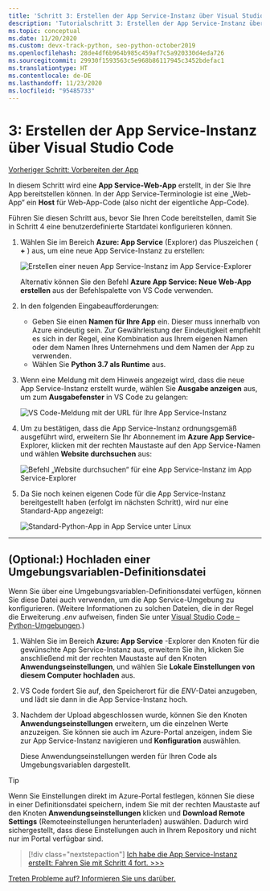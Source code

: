 ```yaml
---
title: 'Schritt 3: Erstellen der App Service-Instanz über Visual Studio Code'
description: 'Tutorialschritt 3: Erstellen der App Service-Instanz über die VS Code-Erweiterung'
ms.topic: conceptual
ms.date: 11/20/2020
ms.custom: devx-track-python, seo-python-october2019
ms.openlocfilehash: 28de4df6b964b985c459af7c5a920330d4eda726
ms.sourcegitcommit: 29930f1593563c5e968b86117945c3452bdefac1
ms.translationtype: HT
ms.contentlocale: de-DE
ms.lasthandoff: 11/23/2020
ms.locfileid: "95485733"
---
```

# <a name="3-create-the-app-service-from-visual-studio-code"></a>3: Erstellen der App Service-Instanz über Visual Studio Code

[Vorheriger Schritt: Vorbereiten der App](tutorial-deploy-app-service-on-linux-02.md)

In diesem Schritt wird eine **App Service-Web-App** erstellt, in der Sie Ihre App bereitstellen können. In der App Service-Terminologie ist eine „Web-App“ ein **Host** für Web-App-Code (also nicht der eigentliche App-Code).

Führen Sie diesen Schritt aus, bevor Sie Ihren Code bereitstellen, damit Sie in Schritt 4 eine benutzerdefinierte Startdatei konfigurieren können.

1. Wählen Sie im Bereich **Azure: App Service** (Explorer) das Pluszeichen ( **+** ) aus, um eine neue App Service-Instanz zu erstellen:

    ![Erstellen einer neuen App Service-Instanz im App Service-Explorer](media/deploy-azure/create-new-app-service-in-app-service-explorer.png)

    Alternativ können Sie den Befehl **Azure App Service: Neue Web-App erstellen** aus der Befehlspalette von VS Code verwenden.

1. In den folgenden Eingabeaufforderungen:

    - Geben Sie einen **Namen für Ihre App** ein. Dieser muss innerhalb von Azure eindeutig sein. Zur Gewährleistung der Eindeutigkeit empfiehlt es sich in der Regel, eine Kombination aus Ihrem eigenen Namen oder dem Namen Ihres Unternehmens und dem Namen der App zu verwenden.
    - Wählen Sie **Python 3.7 als Runtime** aus.

1. Wenn eine Meldung mit dem Hinweis angezeigt wird, dass die neue App Service-Instanz erstellt wurde, wählen Sie **Ausgabe anzeigen** aus, um zum **Ausgabefenster** in VS Code zu gelangen:

    ![VS Code-Meldung mit der URL für Ihre App Service-Instanz](media/deploy-azure/url-for-your-new-app-service-and-resource-group-and-plan.png)

1. Um zu bestätigen, dass die App Service-Instanz ordnungsgemäß ausgeführt wird, erweitern Sie Ihr Abonnement im **Azure App Service**-Explorer, klicken mit der rechten Maustaste auf den App Service-Namen und wählen **Website durchsuchen** aus:

    ![Befehl „Website durchsuchen“ für eine App Service-Instanz im App Service-Explorer](media/deploy-azure/select-command-to-browse-website-in-app-service.png)

1. Da Sie noch keinen eigenen Code für die App Service-Instanz bereitgestellt haben (erfolgt im nächsten Schritt), wird nur eine Standard-App angezeigt:

    ![Standard-Python-App in App Service unter Linux](media/deploy-azure/default-python-app-on-app-service-on-linux.png)

---

## <a name="optional-upload-an-environment-variable-definitions-file"></a>(Optional:) Hochladen einer Umgebungsvariablen-Definitionsdatei

Wenn Sie über eine Umgebungsvariablen-Definitionsdatei verfügen, können Sie diese Datei auch verwenden, um die App Service-Umgebung zu konfigurieren. (Weitere Informationen zu solchen Dateien, die in der Regel die Erweiterung *.env* aufweisen, finden Sie unter [Visual Studio Code – Python-Umgebungen](https://code.visualstudio.com/docs/python/environments#environment-variable-definitions-file).)

1. Wählen Sie im Bereich **Azure: App Service** -Explorer den Knoten für die gewünschte App Service-Instanz aus, erweitern Sie ihn, klicken Sie anschließend mit der rechten Maustaste auf den Knoten **Anwendungseinstellungen**, und wählen Sie **Lokale Einstellungen von diesem Computer hochladen** aus.

1. VS Code fordert Sie auf, den Speicherort für die *ENV*-Datei anzugeben, und lädt sie dann in die App Service-Instanz hoch.

1. Nachdem der Upload abgeschlossen wurde, können Sie den Knoten **Anwendungseinstellungen** erweitern, um die einzelnen Werte anzuzeigen. Sie können sie auch im Azure-Portal anzeigen, indem Sie zur App Service-Instanz navigieren und **Konfiguration** auswählen.

    Diese Anwendungseinstellungen werden für Ihren Code als Umgebungsvariablen dargestellt.

> [!TIP]
> Wenn Sie Einstellungen direkt im Azure-Portal festlegen, können Sie diese in einer Definitionsdatei speichern, indem Sie mit der rechten Maustaste auf den Knoten **Anwendungseinstellungen** klicken und **Download Remote Settings** (Remoteeinstellungen herunterladen) auswählen. Dadurch wird sichergestellt, dass diese Einstellungen auch in Ihrem Repository und nicht nur im Portal verfügbar sind.

> [!div class="nextstepaction"]
> [Ich habe die App Service-Instanz erstellt: Fahren Sie mit Schritt 4 fort. >>>](tutorial-deploy-app-service-on-linux-04.md)

[Treten Probleme auf? Informieren Sie uns darüber.](https://aka.ms/FlaskVSCQuickstartHelp)
